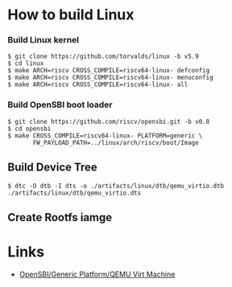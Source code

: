 # How to build Linux

### Build Linux kernel

```
$ git clone https://github.com/torvalds/linux -b v5.9
$ cd linux
$ make ARCH=riscv CROSS_COMPILE=riscv64-linux- defconfig
$ make ARCH=riscv CROSS_COMPILE=riscv64-linux- menuconfig
$ make ARCH=riscv CROSS_COMPILE=riscv64-linux- all
```

### Build OpenSBI boot loader

```
$ git clone https://github.com/riscv/opensbi.git -b v0.8
$ cd opensbi
$ make CROSS_COMPILE=riscv64-linux- PLATFORM=generic \
       FW_PAYLOAD_PATH=../linux/arch/riscv/boot/Image
```

## Build Device Tree

```
$ dtc -O dtb -I dts -o ./artifacts/linux/dtb/qemu_virtio.dtb ./artifacts/linux/dtb/qemu_virtio.dts
```

## Create Rootfs iamge


# Links

 - [OpenSBI/Generic Platform/QEMU Virt Machine](https://github.com/riscv/opensbi/blob/master/docs/platform/qemu_virt.md)
